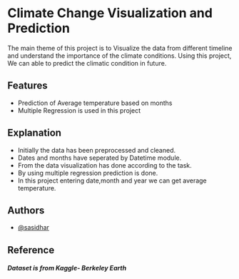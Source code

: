 
# Climate Change Visualization and Prediction

The main theme of this project is to Visualize the data
from different timeline and understand the importance of the 
climate conditions. 
Using this project, We can able to predict the climatic
condition in future.  


## Features

- Prediction of Average temperature based on months
- Multiple Regression is used in this project  


## Explanation

- Initially the data has been preprocessed and cleaned.
- Dates and months have seperated by Datetime module.
- From the data visualization has done according to the task.
- By using multiple regression prediction is done.
- In this project entering date,month and year we can get average temperature.
 

## Authors

- [@sasidhar](https://www.github.com/sastrysasi4)

  
## Reference
##### Dataset is from Kaggle- Berkeley Earth
